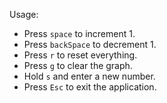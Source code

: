 Usage:
- Press `space` to increment 1.
- Press `backSpace` to decrement 1.
- Press `r` to reset everything.
- Press `g` to clear the graph.
- Hold `s` and enter a new number.
- Press `Esc` to exit the application.
